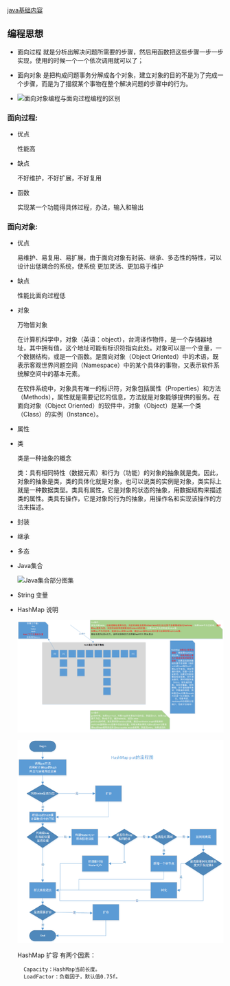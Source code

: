 [java基础内容](https://www.cnblogs.com/In-order-to-tomorrow/p/3652315.html?utm_source=tuicool&utm_medium=referral)


## 编程思想

- 面向过程
    就是分析出解决问题所需要的步骤，然后用函数把这些步骤一步一步实现，使用的时候一个一个依次调用就可以了；
    
- 面向对象
    是把构成问题事务分解成各个对象，建立对象的目的不是为了完成一个步骤，而是为了描叙某个事物在整个解决问题的步骤中的行为。

- ![面向对象编程与面向过程编程的区别](https://blog.csdn.net/u012069890/article/details/56497186)
### 面向过程:

- 优点

    性能高
- 缺点

    不好维护，不好扩展，不好复用

- 函数


    实现某一个功能得具体过程，办法，输入和输出

### 面向对象:

- 优点

    易维护、易复用、易扩展，由于面向对象有封装、继承、多态性的特性，可以设计出低耦合的系统，使系统 更加灵活、更加易于维护 

- 缺点
    
    性能比面向过程低

- 对象

    万物皆对象

    在计算机科学中，对象（英语：object），台湾译作物件，是一个存储器地址，其中拥有值，这个地址可能有标识符指向此处。对象可以是一个变量，一个数据结构，或是一个函数。是面向对象（Object Oriented）中的术语，既表示客观世界问题空间（Namespace）中的某个具体的事物，又表示软件系统解空间中的基本元素。 

    在软件系统中，对象具有唯一的标识符，对象包括属性（Properties）和方法（Methods），属性就是需要记忆的信息，方法就是对象能够提供的服务。在面向对象（Object Oriented）的软件中，对象（Object）是某一个类（Class）的实例（Instance）。

- 属性

- 类

    类是一种抽象的概念

    类：具有相同特性（数据元素）和行为（功能）的对象的抽象就是类。因此，对象的抽象是类，类的具体化就是对象，也可以说类的实例是对象，类实际上就是一种数据类型。类具有属性，它是对象的状态的抽象，用数据结构来描述类的属性。类具有操作，它是对象的行为的抽象，用操作名和实现该操作的方法来描述。 

- 封装



- 继承



- 多态


- Java集合

    ![Java集合部分图集](https://img-blog.csdn.net/20160124221843905)

- String 变量


- HashMap 说明  

    ![Hashmap 说明](../../Picture/HashMap-analysis.png)

    ![HashMap put方法解析](../../Picture/hashmap-put-method.png)

    HashMap 扩容 有两个因素：

        Capacity：HashMap当前长度。
        LoadFactor：负载因子，默认值0.75f。

    


    

